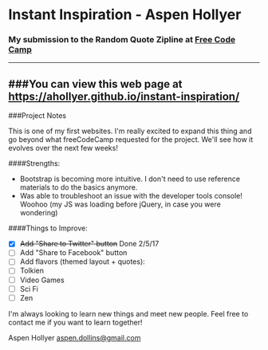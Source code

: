 # Instant Inspiration - Aspen Hollyer

### My submission to the Random Quote Zipline at [Free Code Camp](https://freecodecamp.com)
---
###You can view this web page at https://ahollyer.github.io/instant-inspiration/
---

###Project Notes

This is one of my first websites. I'm really excited to expand this thing and go beyond what freeCodeCamp requested for the project. We'll see how it evolves over the next few weeks!

####Strengths:
* Bootstrap is becoming more intuitive. I don't need to use reference materials to do the basics anymore.
* Was able to troubleshoot an issue with the developer tools console! Woohoo (my JS was loading before jQuery, in case you were wondering)

####Things to Improve:
- [x] ~~Add "Share to Twitter" button~~ Done 2/5/17
- [ ] Add "Share to Facebook" button
- [ ] Add flavors (themed layout + quotes):
 - [ ] Tolkien
 - [ ] Video Games
 - [ ] Sci Fi
 - [ ] Zen

I'm always looking to learn new things and meet new people. Feel free to contact me if you want to learn together!

Aspen Hollyer
aspen.dollins@gmail.com
